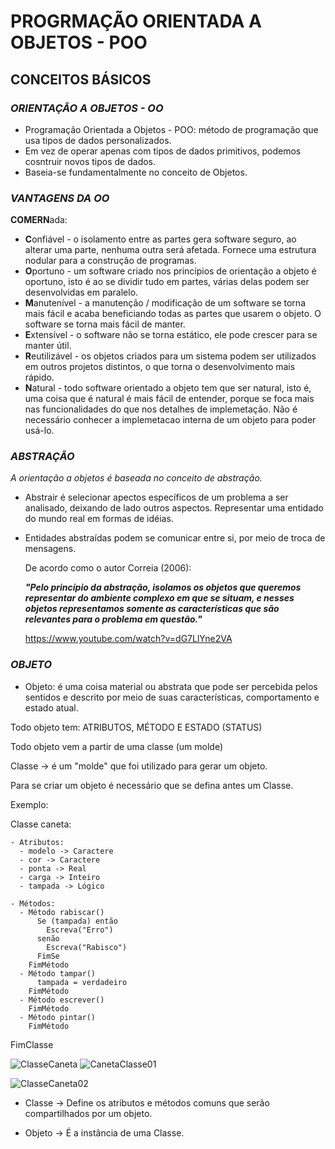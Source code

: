 #   PROGRMAÇÃO ORIENTADA A OBJETOS - POO

## CONCEITOS BÁSICOS

### **_ORIENTAÇÃO A OBJETOS - OO_**
        
- Programação Orientada a Objetos - POO:  método de programação que
  usa tipos de dados personalizados.
- Em vez de operar apenas com tipos de dados primitivos, podemos
  cosntruir novos tipos de dados.
- Baseia-se fundamentalmente no conceito de Objetos.

### **_VANTAGENS DA OO_**
      
  **COMERN**ada:
  
  - **C**onfiável    - o isolamento entre as partes gera software seguro,
                       ao alterar uma parte, nenhuma outra será afetada.
                       Fornece uma estrutura nodular para a construção de 
                       programas.
  - **O**portuno     - um software criado nos princípios de orientação a
                       objeto é oportuno, isto é ao se dividir tudo em 
                       partes, várias delas podem ser desenvolvidas em 
                       paralelo.
  - **M**anutenível  - a manutenção / modificação de um software se torna 
                       mais fácil e acaba beneficiando todas as partes 
                       que usarem o objeto.  O software se torna mais 
                       fácil de manter.
  - **E**xtensível   - o software não se torna estático, ele pode crescer 
                       para se manter útil.
  - **R**eutilizável - os objetos criados para um sistema podem ser utilizados
                       em outros projetos distintos, o que torna o 
                       desenvolvimento mais rápido.
  - **N**atural      - todo software orientado a objeto tem que ser natural,
                       isto é, uma coisa que é natural é mais fácil de 
                       entender, porque se foca mais nas funcionalidades do 
                       que nos detalhes de implemetação. Não é necessário 
                       conhecer a implemetacao interna de um objeto para 
                       poder usá-lo.             

### **_ABSTRAÇÃO_**

 _A orientação a objetos é baseada no conceito de abstração._
 
- Abstrair é selecionar apectos específicos de um problema a ser 
  analisado, deixando de lado outros aspectos.  Representar uma 
  entidado do mundo real em formas de idéias.
- Entidades abstraídas podem se comunicar entre si, por meio de
  troca de mensagens.
  
  De acordo como o autor Correia (2006):
  
    _**"Pelo princípio da abstração, isolamos os objetos que
        queremos representar do ambiente complexo em que se 
        situam, e nesses objetos representamos somente as 
        características que são relevantes para o problema 
        em questão."**_
    
  https://www.youtube.com/watch?v=dG7LlYne2VA

### *_OBJETO_*

  - Objeto: é uma coisa material ou abstrata que pode ser 
            percebida pelos sentidos e descrito por meio de 
            suas características, comportamento e estado atual.

  Todo objeto tem: ATRIBUTOS, MÉTODO E ESTADO (STATUS)

  Todo objeto vem a partir de uma classe (um molde)

  Classe -> é um "molde" que foi utilizado para gerar um objeto.

  Para se criar um objeto é necessário que se defina antes um Classe.

  Exemplo:

  Classe caneta:

    - Atributos:
      - modelo -> Caractere
      - cor -> Caractere
      - ponta -> Real
      - carga -> Inteiro
      - tampada -> Lógico

    - Métodos:
      - Método rabiscar()
          Se (tampada) então
            Escreva("Erro")
          senão
            Escreva("Rabisco")
          FimSe
        FimMétodo
      - Método tampar()
          tampada = verdadeiro
        FimMétodo
      - Método escrever()
        FimMétodo
      - Método pintar()
        FimMétodo

  FimClasse

![ClasseCaneta](https://user-images.githubusercontent.com/68357896/101168939-fdcc3400-361a-11eb-8ed6-acadd959c6bc.png)    ![CanetaClasse01](https://user-images.githubusercontent.com/68357896/101169900-636cf000-361c-11eb-9058-595abf1e6152.png)


![ClasseCaneta02](https://user-images.githubusercontent.com/68357896/101171820-15a5b700-361f-11eb-926d-cea36e70b9ff.png)

  - Classe -> Define os atributos e métodos comuns que serão 
              compartilhados por um objeto.

  - Objeto -> É a instância de uma Classe.